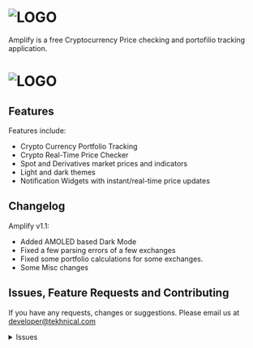 # ![LOGO](https://camo.githubusercontent.com/88110c054371ee5870e2c00ace61b155c4e944d0/68747470733a2f2f692e696d6775722e636f6d2f796d73427532672e706e67)

Amplify is a free Cryptocurrency Price checking and portofilio tracking application.

# ![LOGO](https://camo.githubusercontent.com/01017834a41906916a5382709c62a78fd4674602/68747470733a2f2f7374617469632e7769787374617469632e636f6d2f6d656469612f3139353336645f34633566376265336661623434393265626563633432363838383731333331317e6d76322e706e672f76312f66696c6c2f775f3332372c685f3639362c616c5f632c715f38352c75736d5f302e36365f312e30305f302e30312f416d70253230332e77656270) 

## Features

Features include:
* Crypto Currency Portfolio Tracking
* Crypto Real-Time Price Checker
* Spot and Derivatives market prices and indicators
* Light and dark themes
* Notification Widgets with instant/real-time price updates

## Changelog

Amplify v1.1:
* Added AMOLED based Dark Mode
* Fixed a few parsing errors of a few exchanges
* Fixed some portfolio calculations for some exchanges.
* Some Misc changes

## Issues, Feature Requests and Contributing

If you have any requests, changes or suggestions. Please email us at developer@tekhnical.com 

<details><summary>Issues</summary>

## FAQ

[See our website.](https://tekhnical.com/amplify/)
You can also reach out to us on [Twitter](https://twitter.com/tekkaadan).

## Disclaimer

The developer of this application does not have any affiliation with the content providers available.
